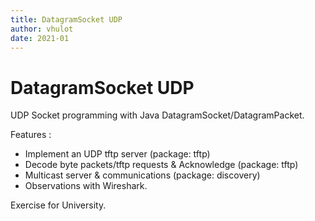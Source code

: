 ```yaml
---
title: DatagramSocket UDP  
author: vhulot  
date: 2021-01
---
```


# DatagramSocket UDP

UDP Socket programming with Java DatagramSocket/DatagramPacket.

Features :

- Implement an UDP tftp server (package: tftp)
- Decode byte packets/tftp requests & Acknowledge (package: tftp)
- Multicast server & communications (package: discovery) 
- Observations with Wireshark. 

Exercise for University.
